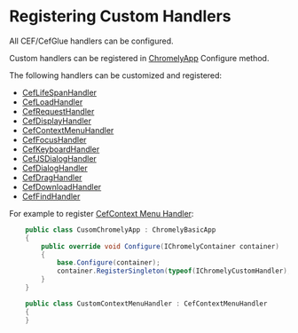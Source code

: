 
# Registering Custom Handlers

All CEF/CefGlue handlers can be configured.

Custom handlers can be registered in [ChromelyApp](https://github.com/chromelyapps/Chromely/blob/f147ba0f7a3a9b18dbc8d6de1598eee1b0644d0b/src/Chromely.Core/ChromelyApp.cs#L113) Configure method.

The following handlers can be customized and registered:

- [CefLifeSpanHandler](https://github.com/chromelyapps/Chromely/blob/master/src/Chromely.CefGlue/CefGlue/Classes.Handlers/CefLifeSpanHandler.cs)
- [CefLoadHandler](https://github.com/chromelyapps/Chromely/blob/master/src/Chromely.CefGlue/CefGlue/Classes.Handlers/CefLoadHandler.cs)
- [CefRequestHandler](https://github.com/chromelyapps/Chromely/blob/master/src/Chromely.CefGlue/CefGlue/Classes.Handlers/CefRequestHandler.cs)
- [CefDisplayHandler](https://github.com/chromelyapps/Chromely/blob/master/src/Chromely.CefGlue/CefGlue/Classes.Handlers/CefDisplayHandler.cs)
- [CefContextMenuHandler](https://github.com/chromelyapps/Chromely/blob/master/src/Chromely.CefGlue/CefGlue/Classes.Handlers/CefContextMenuHandler.cs)
- [CefFocusHandler](https://github.com/chromelyapps/Chromely/blob/master/src/Chromely.CefGlue/CefGlue/Classes.Handlers/CefFocusHandler.cs)
- [CefKeyboardHandler](https://github.com/chromelyapps/Chromely/blob/master/src/Chromely.CefGlue/CefGlue/Classes.Handlers/CefKeyboardHandler.cs)
- [CefJSDialogHandler](https://github.com/chromelyapps/Chromely/blob/master/src/Chromely.CefGlue/CefGlue/Classes.Handlers/CefJSDialogHandler.cs)
- [CefDialogHandler](https://github.com/chromelyapps/Chromely/blob/master/src/Chromely.CefGlue/CefGlue/Classes.Handlers/CefDialogHandler.cs)
- [CefDragHandler](https://github.com/chromelyapps/Chromely/blob/master/src/Chromely.CefGlue/CefGlue/Classes.Handlers/CefDragHandler.cs)
- [CefDownloadHandler](https://github.com/chromelyapps/Chromely/blob/master/src/Chromely.CefGlue/CefGlue/Classes.Handlers/CefDownloadHandler.cs)
- [CefFindHandler](https://github.com/chromelyapps/Chromely/blob/master/src/Chromely.CefGlue/CefGlue/Classes.Handlers/CefFindHandler.cs)

For example to register [CefContext Menu Handler](https://github.com/chromelyapps/Chromely/blob/master/src/Chromely.CefGlue/CefGlue/Classes.Handlers/CefContextMenuHandler.cs):

````csharp
    public class CusomChromelyApp : ChromelyBasicApp
    {
        public override void Configure(IChromelyContainer container)
        {
            base.Configure(container);
            container.RegisterSingleton(typeof(IChromelyCustomHandler), Guid.NewGuid().ToString(), typeof(CustomContextMenuHandler));
        }
    }

    public class CustomContextMenuHandler : CefContextMenuHandler
    {
    }
````
